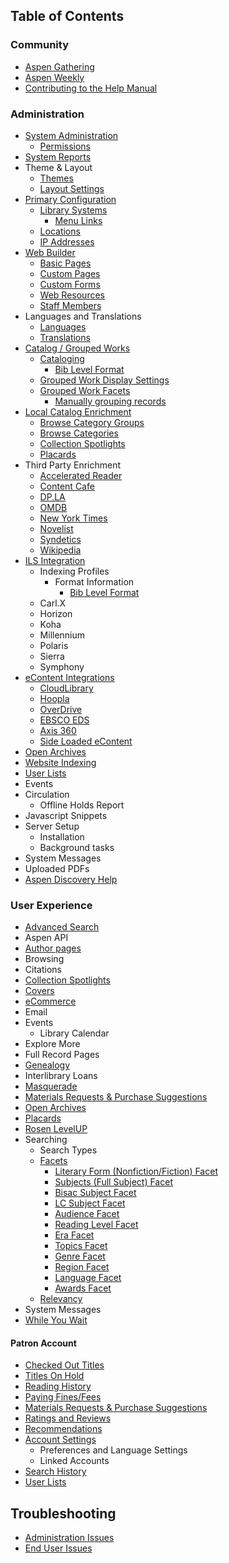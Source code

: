 ## Table of Contents
### Community
  - [Aspen Gathering](/Admin/HelpManual?page=Aspen-Gathering)
  - [Aspen Weekly](/Admin/HelpManual?page=Aspen-Weekly)
  - [Contributing to the Help Manual](/Admin/HelpManual?page=Manual-Contribution)

### Administration
  - [System Administration](/Admin/HelpManual?page=System-Administration)
    - [Permissions](/Admin/HelpManual?page=Permissions)
  - [System Reports](/Admin/HelpManual?page=System-Reports)
  - Theme & Layout
    - [Themes](/Admin/HelpManual?page=Themes)
    - [Layout Settings](/Admin/HelpManual?page=Layout-Settings)
  - [Primary Configuration](/Admin/HelpManual?page=Primary-Configuration)
    - [Library Systems](/Admin/HelpManual?page=Library-Systems)
      - [Menu Links](/Admin/HelpManual?page=Menu-Links)
    - [Locations](/Admin/HelpManual?page=Library-Systems-Locations)
    - [IP Addresses](/Admin/HelpManual?page=Location-IP-Addresses)
  - [Web Builder](/Admin/HelpManual?page=Web-Builder)
    - [Basic Pages](/Admin/HelpManual?page=Web-Builder_Basic-Pages)
    - [Custom Pages](/Admin/HelpManual?page=Web-Builder_Custom-Pages)
    - [Custom Forms](/Admin/HelpManual?page=Web-Builder_Custom-Forms)
    - [Web Resources](/Admin/HelpManual?page=Web-Builder_Web-Resources)
    - [Staff Members](/Admin/HelpManual?page=Web-Builder_Staff-Members)
  - Languages and Translations
    - [Languages](/Admin/HelpManual?page=Languages)
    - [Translations](/Admin/HelpManual?page=Translations)
  - [Catalog / Grouped Works](/Admin/HelpManual?page=Catalog-Grouped-Works)
    - [Cataloging](/Admin/HelpManual?page=Cataloging)
      - [Bib Level Format](/Admin/HelpManual?page=Bib-Level-Format)
    - [Grouped Work Display Settings](/Admin/HelpManual?page=Grouped-Work-Display-Settings)
    - [Grouped Work Facets](/Admin/HelpManual?page=Grouped-Work-Facets)
      - [Manually grouping records](/Admin/HelpManual?page=Manually-grouping-records)
  - [Local Catalog Enrichment](/Admin/HelpManual?page=Local-Catalog-Enrichment)
    - [Browse Category Groups](/Admin/HelpManual?page=Browse-Category-Groups)
    - [Browse Categories](/Admin/HelpManual?page=Browse-Categories)
    - [Collection Spotlights](/Admin/HelpManual?page=Collection-Spotlights)
    - [Placards](/Admin/HelpManual?page=Placards)
  - Third Party Enrichment
    - [Accelerated Reader](/Admin/HelpManual?page=Accelerated-Reader)
    - [Content Cafe](/Admin/HelpManual?page=Content-Cafe)
    - [DP.LA](/Admin/HelpManual?page=DPLA)
    - [OMDB](/Admin/HelpManual?page=OMDB)
    - [New York Times](/Admin/HelpManual?page=New-York-Times)
    - [Novelist](/Admin/HelpManual?page=Novelist)
    - [Syndetics](/Admin/HelpManual?page=Syndetics)
    - [Wikipedia](/Admin/HelpManual?page=Wikipedia)
  - [ILS Integration](/Admin/HelpManual?page=ILS-Integration)
    - Indexing Profiles
      - Format Information
        - [Bib Level Format](/Admin/HelpManual?page=Bib-Level-Format)
    - Carl.X
    - Horizon
    - Koha
    - Millennium
    - Polaris
    - Sierra
    - Symphony
  - [eContent Integrations](/Admin/HelpManual?page=eContent-Integrations)
    - [CloudLibrary](/Admin/HelpManual?page=Cloud-Library)
    - [Hoopla](/Admin/HelpManual?page=Hoopla)
    - [OverDrive](/Admin/HelpManual?page=Overdrive)
    - [EBSCO EDS](/Admin/HelpManual?page=EBSCO-EDS)
    - [Axis 360](/Admin/HelpManual?page=Axis-360)
    - [Side Loaded eContent](/Admin/HelpManual?page=Side-Loaded-eContent)
  - [Open Archives](/Admin/HelpManual?page=Open-Archives)
  - [Website Indexing](/Admin/HelpManual?page=Website-Indexing)
  - [User Lists](/Admin/HelpManual?page=User-Lists)
  - Events
  - Circulation
    - Offline Holds Report
  - Javascript Snippets
  - Server Setup
    - Installation
    - Background tasks
  - System Messages
  - Uploaded PDFs
  - [Aspen Discovery Help](/Admin/HelpManual?page=Aspen-Discovery-Help)
  
### User Experience
- [Advanced Search](/Admin/HelpManual?page=Advanced%20Search)
- Aspen API
- [Author pages](/Admin/HelpManual?page=Author-Pages)
- Browsing
- Citations
- [Collection Spotlights](/Admin/HelpManual?page=Collection-Spotlights)
- [Covers](/Admin/HelpManual?page=Cover-Images)
- [eCommerce](/Admin/HelpManual?page=eCommerce)
- Email
- Events
  - Library Calendar
- Explore More
- Full Record Pages
- [Genealogy](/Admin/HelpManual?page=Genealogy)
- Interlibrary Loans
- [Masquerade](/Admin/HelpManual?page=Masquerade)
- [Materials Requests & Purchase Suggestions](/Admin/HelpManual?page=Materials-Requests-Purchase-Suggestions)
- [Open Archives](/Admin/HelpManual?page=Open-Archives)
- [Placards](/Admin/HelpManual?page=Placards)
- [Rosen LevelUP](/Admin/HelpManual?page=Rosen-LevelUP)
- Searching
  - Search Types
  - [Facets](/Admin/HelpManual?page=Facets)
    - [Literary Form (Nonfiction/Fiction) Facet](/Admin/HelpManual?page=Literary-Forms)
    - [Subjects (Full Subject) Facet](/Admin/HelpManual?page=FullSubject-Facet)
    - [Bisac Subject Facet](/Admin/HelpManual?page=BISACSubject-Facet)
    - [LC Subject Facet](/Admin/HelpManual?page=LCSubject-Facet)
    - [Audience Facet](/Admin/HelpManual?page=Audience-Facets)
    - [Reading Level Facet](/Admin/HelpManual?page=ReadingLevel-Facets)
    - [Era Facet](/Admin/HelpManual?page=Era-Facets)
    - [Topics Facet](/Admin/HelpManual?page=Topic-Facets)
    - [Genre Facet](/Admin/HelpManual?page=Genre-Facets)
    - [Region Facet](/Admin/HelpManual?page=GeographicRegion-Facets)
    - [Language Facet](/Admin/HelpManual?page=Language-Facet)
    - [Awards Facet](/Admin/HelpManual?page=Awards-Facet)
  - [Relevancy](/Admin/HelpManual?page=Search-Relevancy)
- System Messages
- [While You Wait](/Admin/HelpManual?page=While-You-Wait)

#### Patron Account
  - [Checked Out Titles](/Admin/HelpManual?page=Checked-Out-Titles)
  - [Titles On Hold](/Admin/HelpManual?page=Titles-On-Hold)
  - [Reading History](/Admin/HelpManual?page=Reading-History)
  - [Paying Fines/Fees](/Admin/HelpManual?page=Fines-and-Fees)
  - [Materials Requests & Purchase Suggestions](/Admin/HelpManual?page=Materials-Requests-Purchase-Suggestions)
  - [Ratings and Reviews](/Admin/HelpManual?page=Ratings-And-Reviews)
  - [Recommendations](/Admin/HelpManual?page=Recommendations)
  - [Account Settings](/Admin/HelpManual?page=Account-Settings)
    - Preferences and Language Settings
    - Linked Accounts
  - [Search History](/Admin/HelpManual?page=Search-History)
  - [User Lists](/Admin/HelpManual?page=User-Lists)

## Troubleshooting
  - [Administration Issues](/Admin/HelpManual?page=Troubleshooting-Administration)
  - [End User Issues](/Admin/HelpManual?page=Troubleshooting-End-User)
